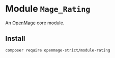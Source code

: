 # Module `Mage_Rating`

An [OpenMage][1] core module.

## Install

``` bash
composer require openmage-strict/module-rating
```

[1]: https://github.com/OpenMage/magento-lts
